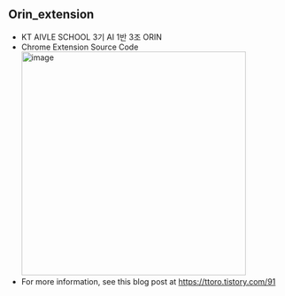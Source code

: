 ## Orin_extension

- KT AIVLE SCHOOL 3기 AI 1반 3조 ORIN
- Chrome Extension Source Code <br>
			<img width="405" alt="image" src="https://github.com/ttoro-lee/Orin_extension/assets/80229922/70a754ba-595b-4fc0-b09f-f006e453354b">
- For more information, see this blog post at https://ttoro.tistory.com/91

